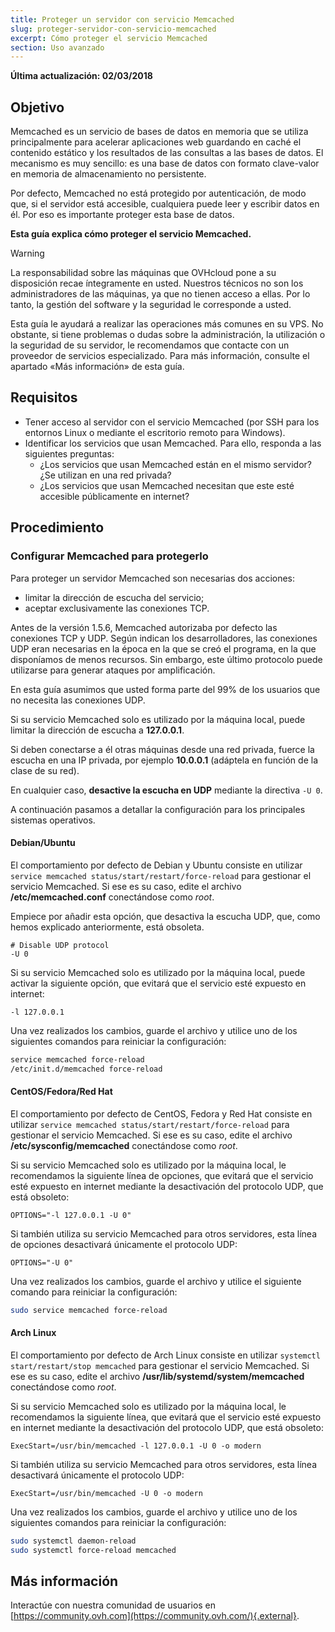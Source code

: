 ```yaml
---
title: Proteger un servidor con servicio Memcached
slug: proteger-servidor-con-servicio-memcached
excerpt: Cómo proteger el servicio Memcached
section: Uso avanzado
---
```


**Última actualización: 02/03/2018**


## Objetivo

Memcached es un servicio de bases de datos en memoria que se utiliza principalmente para acelerar aplicaciones web guardando en caché el contenido estático y los resultados de las consultas a las bases de datos. El mecanismo es muy sencillo: es una base de datos con formato clave-valor en memoria de almacenamiento no persistente.

Por defecto, Memcached no está protegido por autenticación, de modo que, si el servidor está accesible, cualquiera puede leer y escribir datos en él. Por eso es importante proteger esta base de datos.


**Esta guía explica cómo proteger el servicio Memcached.**


> [!warning]
>
> La responsabilidad sobre las máquinas que OVHcloud pone a su disposición recae íntegramente en usted. Nuestros técnicos no son los administradores de las máquinas, ya que no tienen acceso a ellas. Por lo tanto, la gestión del software y la seguridad le corresponde a usted.
>
> Esta guía le ayudará a realizar las operaciones más comunes en su VPS. No obstante, si tiene problemas o dudas sobre la administración, la utilización o la seguridad de su servidor, le recomendamos que contacte con un proveedor de servicios especializado. Para más información, consulte el apartado «Más información» de esta guía.
>


## Requisitos


- Tener acceso al servidor con el servicio Memcached (por SSH para los entornos Linux o mediante el escritorio remoto para Windows).
- Identificar los servicios que usan Memcached. Para ello, responda a las siguientes preguntas:
    - ¿Los servicios que usan Memcached están en el mismo servidor? ¿Se utilizan en una red privada?
    - ¿Los servicios que usan Memcached necesitan que este esté accesible públicamente en internet?


## Procedimiento

### Configurar Memcached para protegerlo

Para proteger un servidor Memcached son necesarias dos acciones:

- limitar la dirección de escucha del servicio;
- aceptar exclusivamente las conexiones TCP.

Antes de la versión 1.5.6, Memcached autorizaba por defecto las conexiones TCP y UDP. Según indican los desarrolladores, las conexiones UDP eran necesarias en la época en la que se creó el programa, en la que disponíamos de menos recursos. Sin embargo, este último protocolo puede utilizarse para generar ataques por amplificación.

En esta guía asumimos que usted forma parte del 99% de los usuarios que no necesita las conexiones UDP.

Si su servicio Memcached solo es utilizado por la máquina local, puede limitar la dirección de escucha a **127.0.0.1**.

Si deben conectarse a él otras máquinas desde una red privada, fuerce la escucha en una IP privada, por ejemplo **10.0.0.1** (adáptela en función de la clase de su red).

En cualquier caso, **desactive la escucha en UDP** mediante la directiva `-U 0`.

A continuación pasamos a detallar la configuración para los principales sistemas operativos.


#### Debian/Ubuntu

El comportamiento por defecto de Debian y Ubuntu consiste en utilizar `service memcached status/start/restart/force-reload` para gestionar el servicio Memcached. Si ese es su caso, edite el archivo **/etc/memcached.conf** conectándose como *root*.

Empiece por añadir esta opción, que desactiva la escucha UDP, que, como hemos explicado anteriormente, está obsoleta.

```
# Disable UDP protocol
-U 0
```

Si su servicio Memcached solo es utilizado por la máquina local, puede activar la siguiente opción, que evitará que el servicio esté expuesto en internet:

```
-l 127.0.0.1
```

Una vez realizados los cambios, guarde el archivo y utilice uno de los siguientes comandos para reiniciar la configuración:


```sh
service memcached force-reload
/etc/init.d/memcached force-reload
```


#### CentOS/Fedora/Red Hat


El comportamiento por defecto de CentOS, Fedora y Red Hat consiste en utilizar `service memcached status/start/restart/force-reload` para gestionar el servicio Memcached. Si ese es su caso, edite el archivo **/etc/sysconfig/memcached** conectándose como *root*.

Si su servicio Memcached solo es utilizado por la máquina local, le recomendamos la siguiente línea de opciones, que evitará que el servicio esté expuesto en internet mediante la desactivación del protocolo UDP, que está obsoleto:

```
OPTIONS="-l 127.0.0.1 -U 0"
```


Si también utiliza su servicio Memcached para otros servidores, esta línea de opciones desactivará únicamente el protocolo UDP:

```
OPTIONS="-U 0"
```

Una vez realizados los cambios, guarde el archivo y utilice el siguiente comando para reiniciar la configuración:

```sh
sudo service memcached force-reload
```


#### Arch Linux


El comportamiento por defecto de Arch Linux consiste en utilizar `systemctl start/restart/stop memcached` para gestionar el servicio Memcached. Si ese es su caso, edite el archivo **/usr/lib/systemd/system/memcached** conectándose como *root*.

Si su servicio Memcached solo es utilizado por la máquina local, le recomendamos la siguiente línea, que evitará que el servicio esté expuesto en internet mediante la desactivación del protocolo UDP, que está obsoleto:

```
ExecStart=/usr/bin/memcached -l 127.0.0.1 -U 0 -o modern
```


Si también utiliza su servicio Memcached para otros servidores, esta línea desactivará únicamente el protocolo UDP:

```
ExecStart=/usr/bin/memcached -U 0 -o modern
```


Una vez realizados los cambios, guarde el archivo y utilice uno de los siguientes comandos para reiniciar la configuración:


```sh
sudo systemctl daemon-reload
sudo systemctl force-reload memcached
```

## Más información

Interactúe con nuestra comunidad de usuarios en [https://community.ovh.com](https://community.ovh.com/){.external}.
